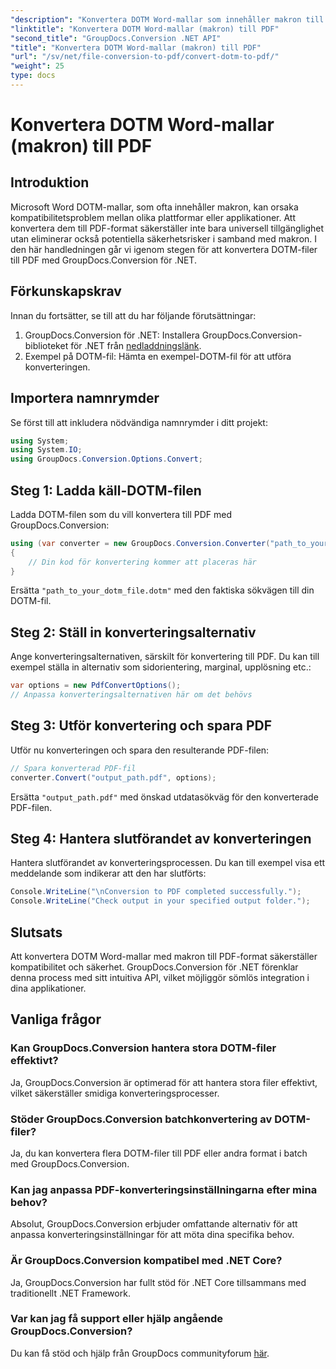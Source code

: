 ```yaml
---
"description": "Konvertera DOTM Word-mallar som innehåller makron till PDF utan ansträngning med GroupDocs.Conversion för .NET. Säkerställ kompatibilitet och säkerhet med enkla steg."
"linktitle": "Konvertera DOTM Word-mallar (makron) till PDF"
"second_title": "GroupDocs.Conversion .NET API"
"title": "Konvertera DOTM Word-mallar (makron) till PDF"
"url": "/sv/net/file-conversion-to-pdf/convert-dotm-to-pdf/"
"weight": 25
type: docs
---
```

# Konvertera DOTM Word-mallar (makron) till PDF

## Introduktion
Microsoft Word DOTM-mallar, som ofta innehåller makron, kan orsaka kompatibilitetsproblem mellan olika plattformar eller applikationer. Att konvertera dem till PDF-format säkerställer inte bara universell tillgänglighet utan eliminerar också potentiella säkerhetsrisker i samband med makron. I den här handledningen går vi igenom stegen för att konvertera DOTM-filer till PDF med GroupDocs.Conversion för .NET.
## Förkunskapskrav
Innan du fortsätter, se till att du har följande förutsättningar:
1. GroupDocs.Conversion för .NET: Installera GroupDocs.Conversion-biblioteket för .NET från [nedladdningslänk](https://releases.groupdocs.com/conversion/net/). 
2. Exempel på DOTM-fil: Hämta en exempel-DOTM-fil för att utföra konverteringen.

## Importera namnrymder
Se först till att inkludera nödvändiga namnrymder i ditt projekt:
```csharp
using System;
using System.IO;
using GroupDocs.Conversion.Options.Convert;
```
## Steg 1: Ladda käll-DOTM-filen
Ladda DOTM-filen som du vill konvertera till PDF med GroupDocs.Conversion:
```csharp
using (var converter = new GroupDocs.Conversion.Converter("path_to_your_dotm_file.dotm"))
{
    // Din kod för konvertering kommer att placeras här
}
```
Ersätta `"path_to_your_dotm_file.dotm"` med den faktiska sökvägen till din DOTM-fil.
## Steg 2: Ställ in konverteringsalternativ
Ange konverteringsalternativen, särskilt för konvertering till PDF. Du kan till exempel ställa in alternativ som sidorientering, marginal, upplösning etc.:
```csharp
var options = new PdfConvertOptions();
// Anpassa konverteringsalternativen här om det behövs
```
## Steg 3: Utför konvertering och spara PDF
Utför nu konverteringen och spara den resulterande PDF-filen:
```csharp
// Spara konverterad PDF-fil
converter.Convert("output_path.pdf", options);
```
Ersätta `"output_path.pdf"` med önskad utdatasökväg för den konverterade PDF-filen.
## Steg 4: Hantera slutförandet av konverteringen
Hantera slutförandet av konverteringsprocessen. Du kan till exempel visa ett meddelande som indikerar att den har slutförts:
```csharp
Console.WriteLine("\nConversion to PDF completed successfully.");
Console.WriteLine("Check output in your specified output folder.");
```

## Slutsats
Att konvertera DOTM Word-mallar med makron till PDF-format säkerställer kompatibilitet och säkerhet. GroupDocs.Conversion för .NET förenklar denna process med sitt intuitiva API, vilket möjliggör sömlös integration i dina applikationer.
## Vanliga frågor
### Kan GroupDocs.Conversion hantera stora DOTM-filer effektivt?
Ja, GroupDocs.Conversion är optimerad för att hantera stora filer effektivt, vilket säkerställer smidiga konverteringsprocesser.
### Stöder GroupDocs.Conversion batchkonvertering av DOTM-filer?
Ja, du kan konvertera flera DOTM-filer till PDF eller andra format i batch med GroupDocs.Conversion.
### Kan jag anpassa PDF-konverteringsinställningarna efter mina behov?
Absolut, GroupDocs.Conversion erbjuder omfattande alternativ för att anpassa konverteringsinställningar för att möta dina specifika behov.
### Är GroupDocs.Conversion kompatibel med .NET Core?
Ja, GroupDocs.Conversion har fullt stöd för .NET Core tillsammans med traditionellt .NET Framework.
### Var kan jag få support eller hjälp angående GroupDocs.Conversion?
Du kan få stöd och hjälp från GroupDocs communityforum [här](https://forum.groupdocs.com/c/conversion/11).